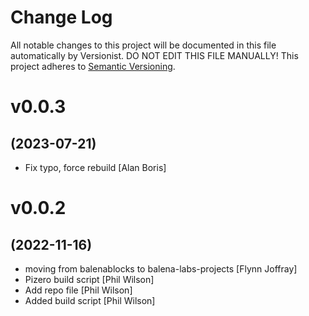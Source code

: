 # Change Log

All notable changes to this project will be documented in this file
automatically by Versionist. DO NOT EDIT THIS FILE MANUALLY!
This project adheres to [Semantic Versioning](http://semver.org/).

# v0.0.3
## (2023-07-21)

* Fix typo, force rebuild [Alan Boris]

# v0.0.2
## (2022-11-16)

* moving from balenablocks to balena-labs-projects [Flynn Joffray]
* Pizero build script [Phil Wilson]
* Add repo file [Phil Wilson]
* Added build script [Phil Wilson]
